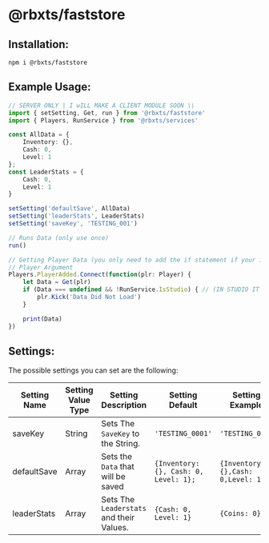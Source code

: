 # @rbxts/faststore

## Installation:
```npm i @rbxts/faststore```

## Example Usage:
```typescript
// SERVER ONLY | I wILL MAKE A CLIENT MODULE SOON \\
import { setSetting, Get, run } from '@rbxts/faststore'
import { Players, RunService } from '@rbxts/services'

const AllData = {
    Inventory: {},
    Cash: 0,
    Level: 1
};
const LeaderStats = {
    Cash: 0,
    Level: 1
}

setSetting('defaultSave', AllData)
setSetting('leaderStats', LeaderStats)
setSetting('saveKey', 'TESTING_001')

// Runs Data (only use once)
run()

// Getting Player Data (you only need to add the if statement if your in studio)
// Player Argument
Players.PlayerAdded.Connect(function(plr: Player) {
    let Data = Get(plr)
    if (Data === undefined && !RunService.IsStudio) { // (IN STUDIO IT MIGHT NOT LOAD DATA)
        plr.Kick('Data Did Not Load')
    }

    print(Data)
})
```

## Settings:
The possible settings you can set are the following:

| Setting Name | Setting Value Type | Setting Description | Setting Default | Setting Example
|---|---|---|---|---|
| saveKey | String | Sets The `SaveKey` to the String. | `'TESTING_0001'` | `'TESTING_001'` |
| defaultSave | Array<any> | Sets the `Data` that will be saved | `{Inventory: {}, Cash: 0, Level: 1};` | `{Inventory: {},Cash: 0,Level: 1};` |
| leaderStats | Array<any> | Sets The `Leaderstats` and their Values. | `{Cash: 0, Level: 1}` | `{Coins: 0}` |